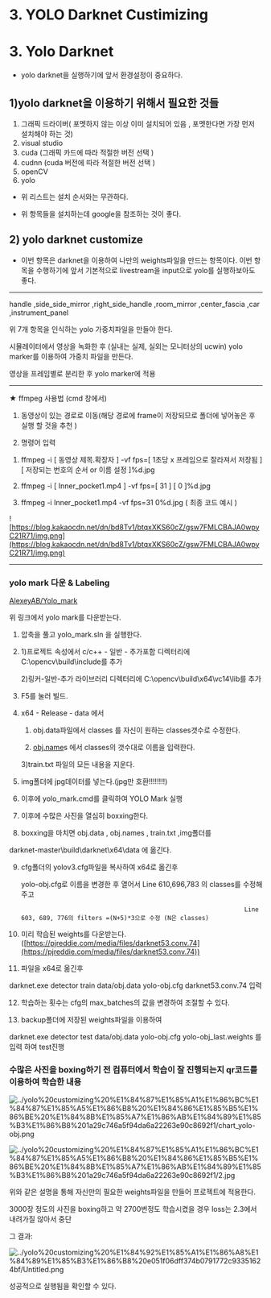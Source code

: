 # 3. YOLO Darknet Custimizing

# 3. Yolo Darknet

- yolo darknet을 실행하기에 앞서 환경설정이 중요하다.

## 1)yolo darknet을 이용하기 위해서 필요한 것들

1. 그래픽 드라이버( 포멧하지 않는 이상 이미 설치되어 있음 , 포멧한다면 가장 먼저 설치해야 하는 것) 
2. visual studio 
3. cuda (그래픽 카드에 따라 적절한 버전 선택 )
4. cudnn (cuda 버전에 따라 적절한 버전 선택 ) 
5. openCV 
6. yolo 

 - 위 리스트는 설치 순서와는 무관하다.  

 - 위 항목들을 설치하는데 google을 참조하는 것이 좋다. 

## 2) yolo darknet customize

 

- 이번 항목은 darknet을 이용하여 나만의 weights파일을 만드는 항목이다. 
이번 항목을 수행하기에 앞서 기본적으로 livestream을 input으로 yolo를 실행하보아도 좋다.

---

handle ,side_side_mirror ,right_side_handle ,room_mirror ,center_fascia ,car ,instrument_panel

위 7개 항목을 인식하는 yolo 가중치파일을 만들야 한다. 

시뮬레이터에서 영상을 녹화한 후 (실내는 실제, 실외는 모니터상의 ucwin) yolo marker를 이용하여 가중치 파일을 만든다. 

영상을 프레임별로 분리한 후 yolo marker에 적용 

---

★ ffmpeg 사용법 (cmd 창에서)

1. 동영상이 있는 경로로 이동(해당 경로에 frame이 저장되므로 폴더에 넣어놓은 후 실행 할 것을 추천 ) 

2. 명령어 입력

1) ffmpeg -i [ 동영상 제목.확장자 ] -vf fps=[ 1초당 x 프레임으로 잘라져서 저장됨 ] [ 저장되는 번호의 순서 or 이름 설정 ]%d.jpg 

2) ffmpeg -i [ Inner_pocket1.mp4 ] -vf fps=[ 31 ] [ 0 ]%d.jpg

3) ffmpeg -i Inner_pocket1.mp4 -vf fps=31 0%d.jpg ( 최종 코드 예시 )

![https://blog.kakaocdn.net/dn/bd8Tv1/btqxXKS60cZ/gsw7FMLCBAJA0wpyC21R71/img.png](https://blog.kakaocdn.net/dn/bd8Tv1/btqxXKS60cZ/gsw7FMLCBAJA0wpyC21R71/img.png)

---

### yolo mark 다운 & Labeling

[AlexeyAB/Yolo_mark](https://github.com/AlexeyAB/Yolo_mark)

위 링크에서 yolo mark를 다운받는다. 

1. 압축을 풀고 yolo_mark.sln 을 실행한다. 
2. 1)프로젝트 속성에서 c/c++ - 일반 - 추가포함 디렉터리에 C:\opencv\build\include를 추가 
    
    2)링커-일반-추가 라이브러리 디렉터리에 C:\opencv\build\x64\vc14\lib를 추가
    
3. F5를 눌러 빌드. 
4. x64 - Release - data 에서 
    
    1) obj.data파일에서 classes 를 자신이 원하는 classes갯수로 수정한다.  
    
    2) [obj.name](http://obj.name)s 에서 classes의 갯수대로 이름을 입력한다. 
    
    3)train.txt 파일의 모든 내용을 지운다.
    
5.  img폴더에 jpg데이터를 넣는다.(jpg만 호환!!!!!!!!)
6. 이후에 yolo_mark.cmd를 클릭하여 YOLO Mark 실행
7. 이후에 수많은 사진을 열심히 boxxing한다. 
8. boxxing을 마치면 obj.data , obj.names , train.txt ,img폴더를

darknet-master\build\darknet\x64\data 에 옮긴다. 

 9. cfg폴더의 yolov3.cfg파일을 복사하여 x64로 옮긴후 

    yolo-obj.cfg로 이름을 변경한 후 열어서  Line 610,696,783 의 classes를 수정해주고 

                                                                      Line 603, 689, 776의 filters =(N+5)*3으로 수정 (N은 classes)

10. 미리 학습된 weights를 다운받는다. ([https://pjreddie.com/media/files/darknet53.conv.74](https://pjreddie.com/media/files/darknet53.conv.74))

11. 파일을 x64로 옮긴후 

darknet.exe detector train data/obj.data yolo-obj.cfg darknet53.conv.74 입력 

12. 학습하는 횟수는 cfg의 max_batches의 값을 변경하여 조절할 수  있다. 

13. backup폴더에 저장된 weights파일을 이용하여 

darknet.exe detector test data/obj.data yolo-obj.cfg yolo-obj_last.weights  를 입력 하여 test진행 

### 수많은 사진을 boxing하기 전 컴퓨터에서 학습이 잘 진행되는지 qr코드를 이용하여 학습한 내용

![../yolo%20customizing%20%E1%84%87%E1%85%A1%E1%86%BC%E1%84%87%E1%85%A5%E1%86%B8%20%E1%84%86%E1%85%B5%E1%86%BE%20%E1%84%8B%E1%85%A7%E1%86%AB%E1%84%89%E1%85%B3%E1%86%B8%201a29c746a5f94da6a22263e90c8692f1/chart_yolo-obj.png](../yolo%20customizing%20%E1%84%87%E1%85%A1%E1%86%BC%E1%84%87%E1%85%A5%E1%86%B8%20%E1%84%86%E1%85%B5%E1%86%BE%20%E1%84%8B%E1%85%A7%E1%86%AB%E1%84%89%E1%85%B3%E1%86%B8%201a29c746a5f94da6a22263e90c8692f1/chart_yolo-obj.png)

![../yolo%20customizing%20%E1%84%87%E1%85%A1%E1%86%BC%E1%84%87%E1%85%A5%E1%86%B8%20%E1%84%86%E1%85%B5%E1%86%BE%20%E1%84%8B%E1%85%A7%E1%86%AB%E1%84%89%E1%85%B3%E1%86%B8%201a29c746a5f94da6a22263e90c8692f1/2.jpg](../yolo%20customizing%20%E1%84%87%E1%85%A1%E1%86%BC%E1%84%87%E1%85%A5%E1%86%B8%20%E1%84%86%E1%85%B5%E1%86%BE%20%E1%84%8B%E1%85%A7%E1%86%AB%E1%84%89%E1%85%B3%E1%86%B8%201a29c746a5f94da6a22263e90c8692f1/2.jpg)

위와 같은 설명을 통해 자신만의 필요한 weights파일을 만들어 프로젝트에 적용한다. 

3000장 정도의 사진을 boxing하고 약 2700번정도 학습시켰을 경우 
loss는 2.3에서 내려가질 않아서 중단 

그 결과:

![../yolo%20customizing%20%E1%84%92%E1%85%A1%E1%86%A8%E1%84%89%E1%85%B3%E1%86%B8%20e051f06dff374b0791772c93351624bf/Untitled.png](../yolo%20customizing%20%E1%84%92%E1%85%A1%E1%86%A8%E1%84%89%E1%85%B3%E1%86%B8%20e051f06dff374b0791772c93351624bf/Untitled.png)

성공적으로 실행됨을 확인할 수 있다.